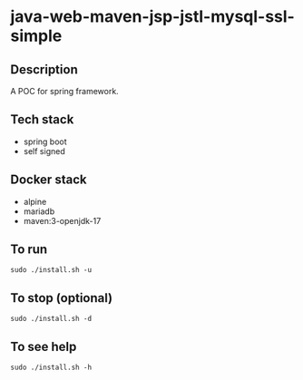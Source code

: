 # java-web-maven-jsp-jstl-mysql-ssl-simple

## Description
A POC for spring framework.

## Tech stack
- spring boot
- self signed

## Docker stack
- alpine
- mariadb
- maven:3-openjdk-17

## To run
`sudo ./install.sh -u`

## To stop (optional)
`sudo ./install.sh -d`

## To see help
`sudo ./install.sh -h`

